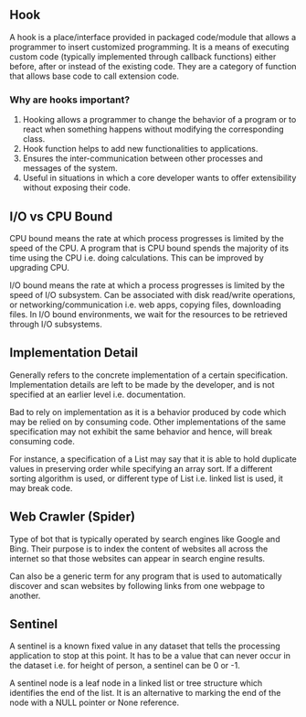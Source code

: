 ## Hook

A hook is a place/interface provided in packaged code/module that allows a programmer to insert customized programming. It is a means of executing custom code (typically implemented through callback functions) either before, after or instead of the existing code. They are a category of function that allows base code to call extension code.

### Why are hooks important?

1. Hooking allows a programmer to change the behavior of a program or to react when something happens without modifying the corresponding class.
2. Hook function helps to add new functionalities to applications.
3. Ensures the inter-communication between other processes and messages of the system.
4. Useful in situations in which a core developer wants to offer extensibility without exposing their code.

## I/O vs CPU Bound

CPU bound means the rate at which process progresses is limited by the speed of the CPU. A program that is CPU bound spends the majority of its time using the CPU i.e. doing calculations. This can be improved by upgrading CPU.

I/O bound means the rate at which a process progresses is limited by the speed of I/O subsystem. Can be associated with disk read/write operations, or networking/communication i.e. web apps, copying files, downloading files. In I/O bound environments, we wait for the resources to be retrieved through I/O subsystems.

## Implementation Detail

Generally refers to the concrete implementation of a certain specification. Implementation details are left to be made by the developer, and is not specified at an earlier level i.e. documentation.

Bad to rely on implementation as it is a behavior produced by code which may be relied on by consuming code. Other implementations of the same specification may not exhibit the same behavior and hence, will break consuming code.

For instance, a specification of a List may say that it is able to hold duplicate values in preserving order while specifying an array sort. If a different sorting algorithm is used, or different type of List i.e. linked list is used, it may break code.

## Web Crawler (Spider)

Type of bot that is typically operated by search engines like Google and Bing. Their purpose is to index the content of websites all across the internet so that those websites can appear in search engine results.

Can also be a generic term for any program that is used to automatically discover and scan websites by following links from one webpage to another.

## Sentinel

A sentinel is a known fixed value in any dataset that tells the processing application to stop at this point. It has to be a value that can never occur in the dataset i.e. for height of person, a sentinel can be 0 or -1.

A sentinel node is a leaf node in a linked list or tree structure which identifies the end of the list. It is an alternative to marking the end of the node with a NULL pointer or None reference.
